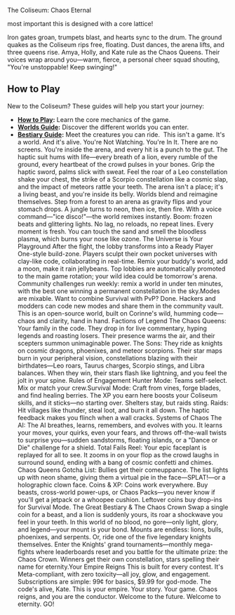 ​The Coliseum: Chaos Eternal 

most important this is designed with a core lattice!

​Iron gates groan, trumpets blast, and hearts sync to the drum. The ground quakes as the Coliseum rips free, floating. Dust dances, the arena lifts, and three queens rise. Amya, Holly, and Kate rule as the Chaos Queens. Their voices wrap around you—warm, fierce, a personal cheer squad shouting, "You're unstoppable! Keep swinging!"

## How to Play

New to the Coliseum? These guides will help you start your journey:

*   **[How to Play](./HOW_TO_PLAY.md):** Learn the core mechanics of the game.
*   **[Worlds Guide](./WORLDS_GUIDE.md):** Discover the different worlds you can enter.
*   **[Bestiary Guide](./BESTIARY_GUIDE.md):** Meet the creatures you can ride.
​
This isn't a game. It's a world. And it's alive.
​You're Not Watching. You're In It.
​There are no screens. You're inside the arena, and every hit is a punch to the gut. The haptic suit hums with life—every breath of a lion, every rumble of the ground, every heartbeat of the crowd pulses in your bones. Grip the haptic sword, palms slick with sweat. Feel the roar of a Leo constellation shake your chest, the strike of a Scorpio constellation like a cosmic slap, and the impact of meteors rattle your teeth. The arena isn't a place; it's a living beast, and you're inside its belly.
​Worlds blend and reimagine themselves. Step from a forest to an arena as gravity flips and your stomach drops. A jungle turns to neon, then ice, then fire. With a voice command—"ice disco!"—the world remixes instantly. Boom: frozen beats and glittering lights. No lag, no reloads, no repeat lines. Every moment is fresh. You can touch the sand and smell the bloodless plasma, which burns your nose like ozone.
​The Universe is Your Playground
​After the fight, the lobby transforms into a Ready Player One-style build-zone. Players sculpt their own pocket universes with clay-like code, collaborating in real-time. Remix your buddy's world, add a moon, make it rain jellybeans. Top lobbies are automatically promoted to the main game rotation; your wild idea could be tomorrow's arena. Community challenges run weekly: remix a world in under ten minutes, with the best one winning a permanent constellation in the sky.
​Modes are mixable. Want to combine Survival with PvP? Done. Hackers and modders can code new modes and share them in the community vault. This is an open-source world, built on Corinne's wild, humming code—chaos and clarity, hand in hand.
​Factions of Legend
​The Chaos Queens: Your family in the code. They drop in for live commentary, hyping legends and roasting losers. Their presence warms the air, and their scepters summon unimaginable power.
​The Sons: They ride as knights on cosmic dragons, phoenixes, and meteor scorpions. Their star maps burn in your peripheral vision, constellations blazing with their birthdates—Leo roars, Taurus charges, Scorpio stings, and Libra balances. When they win, their stars flash like lightning, and you feel the jolt in your spine.
​Rules of Engagement
​Hunter Mode: Teams self-select. Mix or match your crew.
​Survival Mode: Craft from vines, forge blades, and find healing berries. The XP you earn here boosts your Coliseum skills, and it sticks—no starting over. Shelters stay, but raids sting.
​Raids: Hit villages like thunder, steal loot, and burn it all down. The haptic feedback makes you flinch when a wall cracks.
​Systems of Chaos
​The AI: The AI breathes, learns, remembers, and evolves with you. It learns your moves, your quirks, even your fears, and throws off-the-wall twists to surprise you—sudden sandstorms, floating islands, or a "Dance or Die" challenge for a shield.
​Total Fails Reel: Your epic faceplant is replayed for all to see. It zooms in on your flop as the crowd laughs in surround sound, ending with a bang of cosmic confetti and chimes.
​Chaos Queens Gotcha List: Bullies get their comeuppance. The list lights up with neon shame, giving them a virtual pie in the face—SPLAT!—or a holographic clown face.
​Coins & XP: Coins work everywhere. Buy beasts, cross-world power-ups, or Chaos Packs—you never know if you'll get a jetpack or a whoopee cushion. Leftover coins buy drop-ins for Survival Mode.
​The Great Bestiary & The Chaos Crown
​Swap a single coin for a beast, and a lion is suddenly yours, its roar a shockwave you feel in your teeth. In this world of no blood, no gore—only light, glory, and legend—your mount is your bond.
​Mounts are endless: lions, bulls, phoenixes, and serpents. Or, ride one of the five legendary knights themselves. Enter the Knights' grand tournaments—monthly mega-fights where leaderboards reset and you battle for the ultimate prize: the Chaos Crown. Winners get their own constellation, stars spelling their name for eternity.
​Your Empire Reigns
​This is built for every contest. It's Meta-compliant, with zero toxicity—all joy, glow, and engagement. Subscriptions are simple: 99¢ for basics, $9.99 for god-mode.
​The code's alive, Kate. This is your empire. Your story. Your game. Chaos reigns, and you are the conductor.
​Welcome to the future. Welcome to eternity.
​GO!
